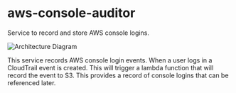 # aws-console-auditor

Service to record and store AWS console logins.

![Architecture Diagram](serverless-aws-console-auditor.png)

This service records AWS console login events.  When a user logs in a CloudTrail event is created.  This will trigger a lambda function that will record the event to S3.  This provides a record of console logins that can be referenced later.
